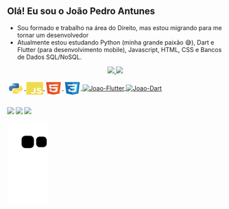 <h2> Olá! Eu sou o João Pedro Antunes</h2>

- Sou formado e trabalho na área do Direito, mas estou migrando para me tornar um desenvolvedor
- Atualmente estou estudando Python (minha grande paixão 😅), Dart e Flutter (para desenvolvimento mobile), Javascript, HTML, CSS e Bancos de Dados SQL/NoSQL.


<div align="center">
  <a href="https://github.com/JPAntunes1">
  <img height="150em" src="https://github-readme-stats.vercel.app/api?username=JPAntunes1&show_icons=true&theme=merko&include_all_commits=true&count_private=true"/>
  <img height="150em" src="https://github-readme-stats.vercel.app/api/top-langs/?username=JPAntunes1&layout=compact&langs_count=7&theme=merko"/>
</div>
  
<div style="display: inline_block"><br>
  <img align="center" alt="Joao-Python" height="30" width="40" src="https://raw.githubusercontent.com/devicons/devicon/master/icons/python/python-original.svg">
  <img align="center" alt="Joao-Js" height="30" width="40" src="https://raw.githubusercontent.com/devicons/devicon/master/icons/javascript/javascript-plain.svg">
  <img align="center" alt="Joao-HTML" height="30" width="40" src="https://raw.githubusercontent.com/devicons/devicon/master/icons/html5/html5-original.svg">
  <img align="center" alt="Joao-CSS" height="30" width="40" src="https://raw.githubusercontent.com/devicons/devicon/master/icons/css3/css3-original.svg">
  <img align="center" alt="Joao-Flutter" height="30" width="40" src="https://cdn.jsdelivr.net/gh/devicons/devicon/icons/flutter/flutter-original.svg">
  <img align="center" alt="Joao-Dart" height="30" width="40" src= "https://cdn.jsdelivr.net/gh/devicons/devicon/icons/dart/dart-original.svg">          
  </div>
  
  ##
 
<div> 
  <a href="https://www.instagram.com/joaooantunes/" target="_blank"><img src="https://img.shields.io/badge/-Instagram-%23E4405F?style=for-the-badge&logo=instagram&logoColor=white" target="_blank"></a>
  <a href = "mailto:joaopantunes.adv@gmail.com"><img src="https://img.shields.io/badge/-Gmail-%23333?style=for-the-badge&logo=gmail&logoColor=white" target="_blank"></a>
  <a href="https://www.linkedin.com/in/jo%C3%A3o-pedro-antunes-434580235/" target="_blank"><img src="https://img.shields.io/badge/-LinkedIn-%230077B5?style=for-the-badge&logo=linkedin&logoColor=white" target="_blank"></a> 
 
  ![Snake animation](https://github.com/JPAntunes1/JPAntunes1/blob/output/github-contribution-grid-snake.svg)
 
</div>
